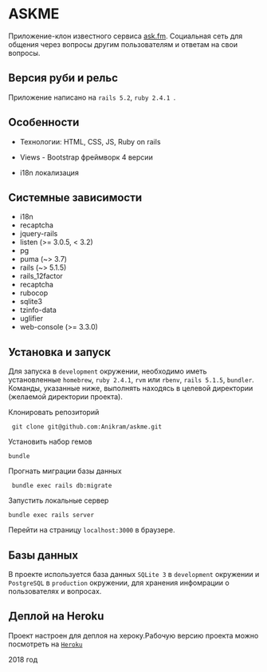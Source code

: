 # ASKME
Приложение-клон известного сервиса [ask.fm](https://ask.fm/). Социальная сеть для общения через вопросы другим пользователям и ответам на свои вопросы.

## Версия руби и рельс
Приложение написано на `rails 5.2`, `ruby 2.4.1 `.

## Особенности
* Технологии: HTML, CSS, JS, Ruby on rails

* Views - Bootstrap фреймворк 4 версии

* i18n локализация

## Системные зависимости
* i18n
* recaptcha
* jquery-rails
* listen (>= 3.0.5, < 3.2)
* pg
* puma (~> 3.7)
* rails (~> 5.1.5)
* rails_12factor
* recaptcha
* rubocop
* sqlite3
* tzinfo-data
* uglifier
* web-console (>= 3.3.0)
  
## Установка и запуск
Для запуска в `development` окружении, необходимо иметь установленные `homebrew`, `ruby 2.4.1`, `rvm` или `rbenv`, `rails 5.1.5`, `bundler`. Команды, указанные ниже, выполнять находясь в целевой директории (желаемой директории проекта).

Клонировать репозиторий

``` git clone git@github.com:Anikram/askme.git```

Установить набор гемов

``` bundle ```

Прогнать миграции базы данных
 
``` bundle exec rails db:migrate```

Запустить локальные сервер

``` bundle exec rails server ```

Перейти на страницу `localhost:3000` в браузере.


## Базы данных
В проекте используется база данных `SQLite 3` в `development` окружении и `PostgreSQL` в `production` окружении, для хранения инфомрации о пользователях и вопросах.  
 
## Деплой на Heroku
Проект настроен для деплоя на хероку.Рабочую версию проекта можно посмотреть на [`Heroku`](https://my-ask-clone.herokuapp.com/)

2018 год
